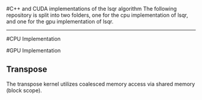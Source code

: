 #C++ and CUDA implementations of the lsqr algorithm
The following repository is split into two folders, one for the cpu implementation of lsqr, and one for the gpu implementation of lsqr.
___
#CPU Implementation

#GPU Implementation
## Transpose
The transpose kernel utilizes coalesced memory access via shared memory (block scope).